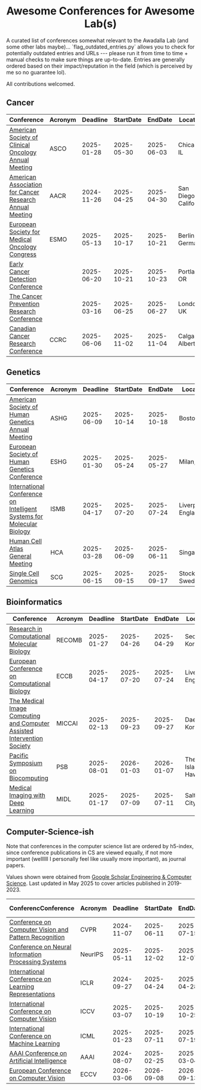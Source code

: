 <div align="center">
<h1>Awesome Conferences for Awesome Lab(s)</h1>
</div>
A curated list of conferences somewhat relevant to the Awadalla Lab (and some other labs maybe)... `flag_outdated_entries.py` allows you to check for potentially outdated entries and URLs --- please run it from time to time + manual checks to make sure things are up-to-date. Entries are generally ordered based on their impact/reputation in the field (which is perceived by me so no guarantee lol).

All contributions welcomed. 

## Cancer

| Conference                                                   | Acronym | Deadline   | StartDate  | EndDate    | Location              | Regularity |
| ------------------------------------------------------------ | ------- | ------------ | --------------------- | --------------------- | ---------- | ------------------------------------------------------------ |
| [American Society of Clinical Oncology Annual Meeting](https://conferences.asco.org/am/attend) | ASCO    | 2025-01-28 | 2025-05-30 | 2025-06-03 | Chicago, IL           | Annual     |
| [American Association for Cancer Research Annual Meeting](https://www.aacr.org/meeting/aacr-annual-meeting-2025/) | AACR    | 2024-11-26 | 2025-04-25 | 2025-04-30 | San Diego, California | Annual     |
| [European Society for Medical Oncology Congress](https://www.esmo.org/meeting-calendar/esmo-congress-2025) | ESMO    | 2025-05-13 | 2025-10-17 | 2025-10-21 | Berlin, Germany       | Annual     |
| [Early Cancer Detection Conference](https://www.earlydetectionresearch.com/) |         | 2025-06-20 | 2025-10-21 | 2025-10-23 | Portland, OR          | Annual     |
| [The Cancer Prevention Research Conference](https://www.cancerresearchuk.org/funding-for-researchers/research-events-and-conferences/the-cancer-prevention-research-conference) |         | 2025-03-16 | 2025-06-25 | 2025-06-27 | London, UK            | Annual     |
| [Canadian Cancer Research Conference](https://www.ccra-acrc.ca/conference/) | CCRC    | 2025-06-06 | 2025-11-02 | 2025-11-04 | Calgary, Alberta      | Biennial   |
## Genetics

| Conference                                                   | Acronym | Deadline   | StartDate  | EndDate    | Location           | Regularity |
| ------------------------------------------------------------ | ------- | ---------- | ---------- | ---------- | ------------------ | ---------- |
| [American Society of Human Genetics Annual Meeting](https://www.ashg.org/meetings/2025meeting/) | ASHG    | 2025-06-09 | 2025-10-14 | 2025-10-18 | Boston             | Annual     |
| [European Society of Human Genetics Conference](https://2025.eshg.org/) | ESHG    | 2025-01-30 | 2025-05-24 | 2025-05-27 | Milan, Italy       | Annual     |
| [International Conference on Intelligent Systems for Molecular Biology](https://www.iscb.org/ismbeccb2025/home) | ISMB    | 2025-04-17 | 2025-07-20 | 2025-07-24 | Liverpool, England | Annual     |
| [Human Cell Atlas General Meeting](https://events.humancellatlas.org/2025GM) | HCA     | 2025-03-28 | 2025-06-09 | 2025-06-11 | Singapore          | Annual     |
| [Single Cell Genomics](https://conferences.weizmann.ac.il/SCG2025/) | SCG     | 2025-06-15 | 2025-09-15 | 2025-09-17 | Stockholm, Sweden  | Annual     |

## Bioinformatics

| Conference                                                   | Acronym | Deadline   | StartDate  | EndDate    | Location                 | Regularity |
| ------------------------------------------------------------ | ------- | ---------- | ---------- | ---------- | ------------------------ | ---------- |
| [Research in Computational Molecular Biology](https://recomb.org/recomb2025/) | RECOMB  | 2025-01-27 | 2025-04-26 | 2025-04-29 | Seoul, Korea             | Annual     |
| [European Conference on Computational Biology](https://www.iscb.org/ismbeccb2025/home) | ECCB    | 2025-04-17 | 2025-07-20 | 2025-07-24 | Liverpool, England       | Annual     |
| [The Medical Image Computing and Computer Assisted Intervention Society](https://conferences.miccai.org/2025/en/) | MICCAI  | 2025-02-13 | 2025-09-23 | 2025-09-27 | Daejeon, Korea           | Annual     |
| [Pacific Symposium on Biocomputing](https://psb.stanford.edu/) | PSB     | 2025-08-01 | 2026-01-03 | 2026-01-07 | The Big Island of Hawaii | Annual     |
| [Medical Imaging with Deep Learning](https://2025.midl.io/)  | MIDL    | 2025-01-17 | 2025-07-09 | 2025-07-11 | Salt Lake City, US       | Annual     |

## Computer-Science-ish

Note that conferences in the computer science list are ordered by h5-index, since conference publications in CS are viewed equally, if not more important (wellllll I personally feel like usually more important), as journal papers. 

Values shown were obtained from [Google Scholar Engineering & Computer Science](https://scholar.google.com/citations?view_op=top_venues&hl=en&vq=eng). Last updated in May 2025 to cover articles published in 2019-2023.

| ConferencConference                                          | Acronym | Deadline   | StartDate  | EndDate    | Location                   | Regularity | h5-index |
| ------------------------------------------------------------ | ------- | ---------- | ---------- | ---------- | -------------------------- | ---------- | -------- |
| [Conference on Computer Vision and Pattern Recognition](https://cvpr.thecvf.com/) | CVPR    | 2024-11-07 | 2025-06-11 | 2025-07-15 | Nashville, Tennessee       | Annual     | 440      |
| [Conference on Neural Information Processing Systems](https://neurips.cc/) | NeurIPS | 2025-05-11 | 2025-12-02 | 2025-12-07 | San Diego                  | Annual     | 337      |
| [International Conference on Learning Representations](https://iclr.cc/) | ICLR    | 2024-09-27 | 2025-04-24 | 2025-04-28 | Singapore                  | Annual     | 304      |
| [International Conference on Computer Vision](https://iccv.thecvf.com/) | ICCV    | 2025-03-07 | 2025-10-19 | 2025-10-25 | Honolulu, Hawaii           | Biennial   | 291      |
| [International Conference on Machine Learning](https://icml.cc/Conferences/2025) | ICML    | 2025-01-23 | 2025-07-11 | 2025-07-19 | Vancouver, BC, Canada      | Annual     | 268      |
| [AAAI Conference on Artificial Intelligence](https://aaai.org/conference/aaai/aaai-25/) | AAAI    | 2024-08-07 | 2025-02-25 | 2025-03-04 | Philadelphia, Pennsylvania | Annual     | 220      |
| [European Conference on Computer Vision](https://eccv2024.ecva.net/Conferences/2026) | ECCV    | 2026-03-06 | 2026-09-08 | 2026-09-13 | Malmö, Sweden              | Biennial   | 206      |
